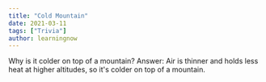 ```yaml
---
title: "Cold Mountain"
date: 2021-03-11
tags: ["Trivia"]
author: learningnow
---
```


Why is it colder on top of a mountain?
Answer:
Air is thinner and holds less heat at higher altitudes, so it's colder on top of a mountain.

